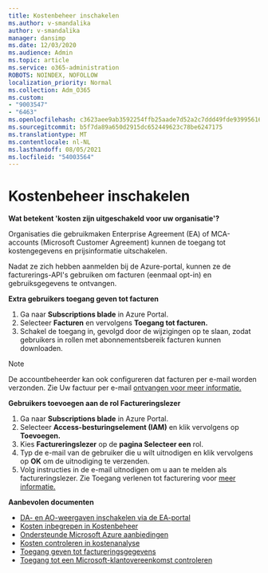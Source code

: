 ```yaml
---
title: Kostenbeheer inschakelen
ms.author: v-smandalika
author: v-smandalika
manager: dansimp
ms.date: 12/03/2020
ms.audience: Admin
ms.topic: article
ms.service: o365-administration
ROBOTS: NOINDEX, NOFOLLOW
localization_priority: Normal
ms.collection: Adm_O365
ms.custom:
- "9003547"
- "6463"
ms.openlocfilehash: c3623aee9ab3592254ffb25aade7d52a2c7ddd49fde939956162cd4008d5ba19
ms.sourcegitcommit: b5f7da89a650d2915dc652449623c78be6247175
ms.translationtype: MT
ms.contentlocale: nl-NL
ms.lasthandoff: 08/05/2021
ms.locfileid: "54003564"
---
```

# <a name="enable-cost-management"></a>Kostenbeheer inschakelen

**Wat betekent 'kosten zijn uitgeschakeld voor uw organisatie'?**

Organisaties die gebruikmaken Enterprise Agreement (EA) of MCA-accounts (Microsoft Customer Agreement) kunnen de toegang tot kostengegevens en prijsinformatie uitschakelen.

Nadat ze zich hebben aanmelden bij de Azure-portal, kunnen ze de facturerings-API's gebruiken om facturen (eenmaal opt-in) en gebruiksgegevens te ontvangen.

**Extra gebruikers toegang geven tot facturen**

1. Ga naar **Subscriptions blade** in Azure Portal.
2. Selecteer **Facturen** en vervolgens **Toegang tot facturen.**
3. Schakel de toegang in, gevolgd door de wijzigingen op te slaan, zodat gebruikers in rollen met abonnementsbereik facturen kunnen downloaden.

> [!NOTE]
> De accountbeheerder kan ook configureren dat facturen per e-mail worden verzonden. Zie Uw factuur per e-mail [ontvangen voor meer informatie.](https://docs.microsoft.com/azure/cost-management-billing/manage/download-azure-invoice-daily-usage-date?)

**Gebruikers toevoegen aan de rol Factureringslezer**

1. Ga naar **Subscriptions blade** in Azure Portal.
2. Selecteer **Access-besturingselement (IAM)** en klik vervolgens op **Toevoegen.**
3. Kies **Factureringslezer** op de **pagina Selecteer een** rol.
4. Typ de e-mail van de gebruiker die u wilt uitnodigen en klik vervolgens op **OK** om de uitnodiging te verzenden.
5. Volg instructies in de e-mail uitnodigen om u aan te melden als factureringslezer. Zie Toegang verlenen tot facturering voor [meer informatie.](https://docs.microsoft.com/azure/cost-management-billing/manage/manage-billing-access?WT.mc_id=Portal-Microsoft_Azure_Support#opt-in)

**Aanbevolen documenten**

- [DA- en AO-weergaven inschakelen via de EA-portal](https://docs.microsoft.com/azure/cost-management-billing/costs/assign-access-acm-data?WT.mc_id=Portal-Microsoft_Azure_Support#enable-access-to-costs-in-the-ea-portal)
- [Kosten inbegrepen in Kostenbeheer](https://docs.microsoft.com/azure/cost-management-billing/costs/understand-cost-mgt-data?WT.mc_id=Portal-Microsoft_Azure_Support#costs-included-in-cost-management)
- [Ondersteunde Microsoft Azure aanbiedingen](https://docs.microsoft.com/azure/cost-management-billing/costs/understand-cost-mgt-data?WT.mc_id=Portal-Microsoft_Azure_Support#supported-microsoft-azure-offers)
- [Kosten controleren in kostenanalyse](https://docs.microsoft.com/azure/cost-management-billing/costs/quick-acm-cost-analysis?WT.mc_id=Portal-Microsoft_Azure_Support&tabs=azure-portal#review-costs-in-cost-analysis)
- [Toegang geven tot factureringsgegevens](https://docs.microsoft.com/azure/cost-management-billing/manage/manage-billing-access?WT.mc_id=Portal-Microsoft_Azure_Support)
- [Toegang tot een Microsoft-klantovereenkomst controleren](https://docs.microsoft.com/azure/cost-management-billing/manage/download-azure-invoice-daily-usage-date?WT.mc_id=Portal-Microsoft_Azure_Support#check-access-to-a-microsoft-customer-agreement)






